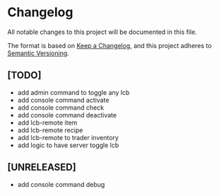 # Changelog

All notable changes to this project will be documented in this file.

The format is based on [Keep a Changelog](https://keepachangelog.com/en/1.0.0/),
and this project adheres to [Semantic Versioning](https://semver.org/spec/v2.0.0.html).

## [TODO]

- add admin command to toggle any lcb
- add console command activate
- add console command check
- add console command deactivate
- add lcb-remote item
- add lcb-remote recipe
- add lcb-remote to trader inventory
- add logic to have server toggle lcb

## [UNRELEASED]

- add console command debug
